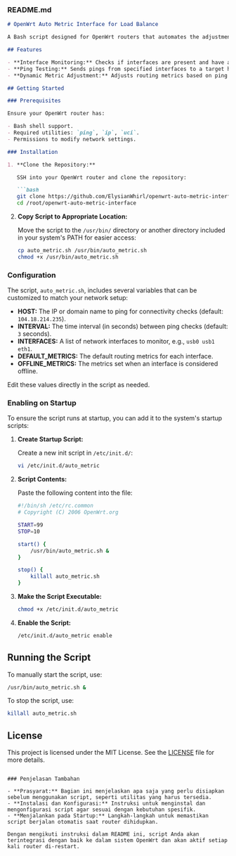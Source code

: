 ### README.md

```markdown
# OpenWrt Auto Metric Interface for Load Balance

A Bash script designed for OpenWrt routers that automates the adjustment of routing metrics for multiple network interfaces based on ping results. This script helps in load balancing and ensures optimal connectivity by dynamically setting metrics for interfaces such as USB and Ethernet.

## Features

- **Interface Monitoring:** Checks if interfaces are present and have an IP address.
- **Ping Testing:** Sends pings from specified interfaces to a target host.
- **Dynamic Metric Adjustment:** Adjusts routing metrics based on ping success or failure to facilitate load balancing.

## Getting Started

### Prerequisites

Ensure your OpenWrt router has:

- Bash shell support.
- Required utilities: `ping`, `ip`, `uci`.
- Permissions to modify network settings.

### Installation

1. **Clone the Repository:**

   SSH into your OpenWrt router and clone the repository:

   ```bash
   git clone https://github.com/ElysianWhirl/openwrt-auto-metric-interface.git /root/openwrt-auto-metric-interface
   cd /root/openwrt-auto-metric-interface
   ```

2. **Copy Script to Appropriate Location:**

   Move the script to the `/usr/bin/` directory or another directory included in your system's PATH for easier access:

   ```bash
   cp auto_metric.sh /usr/bin/auto_metric.sh
   chmod +x /usr/bin/auto_metric.sh
   ```

### Configuration

The script, `auto_metric.sh`, includes several variables that can be customized to match your network setup:

- **HOST:** The IP or domain name to ping for connectivity checks (default: `104.18.214.235`).
- **INTERVAL:** The time interval (in seconds) between ping checks (default: `3` seconds).
- **INTERFACES:** A list of network interfaces to monitor, e.g., `usb0 usb1 eth1`.
- **DEFAULT_METRICS:** The default routing metrics for each interface.
- **OFFLINE_METRICS:** The metrics set when an interface is considered offline.

Edit these values directly in the script as needed.

### Enabling on Startup

To ensure the script runs at startup, you can add it to the system's startup scripts:

1. **Create Startup Script:**

   Create a new init script in `/etc/init.d/`:

   ```bash
   vi /etc/init.d/auto_metric
   ```

2. **Script Contents:**

   Paste the following content into the file:

   ```bash
   #!/bin/sh /etc/rc.common
   # Copyright (C) 2006 OpenWrt.org

   START=99
   STOP=10

   start() {
       /usr/bin/auto_metric.sh &
   }

   stop() {
       killall auto_metric.sh
   }
   ```

3. **Make the Script Executable:**

   ```bash
   chmod +x /etc/init.d/auto_metric
   ```

4. **Enable the Script:**

   ```bash
   /etc/init.d/auto_metric enable
   ```

## Running the Script

To manually start the script, use:

```bash
/usr/bin/auto_metric.sh &
```

To stop the script, use:

```bash
killall auto_metric.sh
```

## License

This project is licensed under the MIT License. See the [LICENSE](LICENSE) file for more details.
```

### Penjelasan Tambahan

- **Prasyarat:** Bagian ini menjelaskan apa saja yang perlu disiapkan sebelum menggunakan script, seperti utilitas yang harus tersedia.
- **Instalasi dan Konfigurasi:** Instruksi untuk menginstal dan mengonfigurasi script agar sesuai dengan kebutuhan spesifik.
- **Menjalankan pada Startup:** Langkah-langkah untuk memastikan script berjalan otomatis saat router dihidupkan.

Dengan mengikuti instruksi dalam README ini, script Anda akan terintegrasi dengan baik ke dalam sistem OpenWrt dan akan aktif setiap kali router di-restart.
